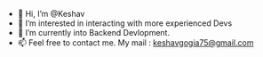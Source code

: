 - 👋 Hi, I’m @Keshav
- 👀 I’m interested in interacting with more experienced Devs
- 🌱 I’m currently into Backend Devlopment. 
- 📫 Feel free to contact me. My mail :  keshavgogia75@gmail.com

<!---
Keshav/Keshav is a ✨ special ✨ repository because its `README.md` (this file) appears on your GitHub profile.
You can click the Preview link to take a look at your changes.
--->
